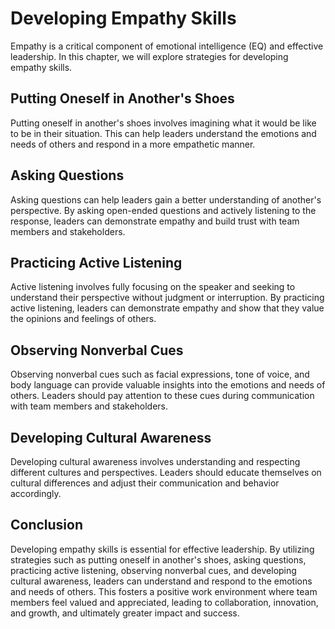 Developing Empathy Skills
==================================================================

Empathy is a critical component of emotional intelligence (EQ) and effective leadership. In this chapter, we will explore strategies for developing empathy skills.

Putting Oneself in Another's Shoes
----------------------------------

Putting oneself in another's shoes involves imagining what it would be like to be in their situation. This can help leaders understand the emotions and needs of others and respond in a more empathetic manner.

Asking Questions
----------------

Asking questions can help leaders gain a better understanding of another's perspective. By asking open-ended questions and actively listening to the response, leaders can demonstrate empathy and build trust with team members and stakeholders.

Practicing Active Listening
---------------------------

Active listening involves fully focusing on the speaker and seeking to understand their perspective without judgment or interruption. By practicing active listening, leaders can demonstrate empathy and show that they value the opinions and feelings of others.

Observing Nonverbal Cues
------------------------

Observing nonverbal cues such as facial expressions, tone of voice, and body language can provide valuable insights into the emotions and needs of others. Leaders should pay attention to these cues during communication with team members and stakeholders.

Developing Cultural Awareness
-----------------------------

Developing cultural awareness involves understanding and respecting different cultures and perspectives. Leaders should educate themselves on cultural differences and adjust their communication and behavior accordingly.

Conclusion
----------

Developing empathy skills is essential for effective leadership. By utilizing strategies such as putting oneself in another's shoes, asking questions, practicing active listening, observing nonverbal cues, and developing cultural awareness, leaders can understand and respond to the emotions and needs of others. This fosters a positive work environment where team members feel valued and appreciated, leading to collaboration, innovation, and growth, and ultimately greater impact and success.
